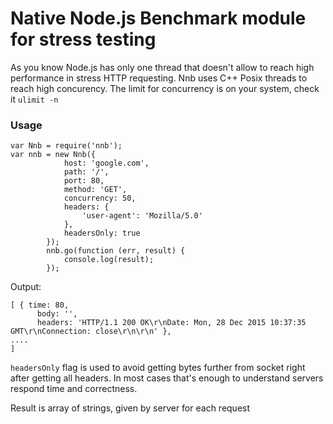 # Native Node.js Benchmark module for stress testing

As you know Node.js has only one thread that doesn't allow to reach high performance in stress HTTP requesting.
Nnb uses C++ Posix threads to reach high concurency.
The limit for concurrency is on your system, check it `ulimit -n`

### Usage

```
var Nnb = require('nnb');
var nnb = new Nnb({
            host: 'google.com',
            path: '/',
            port: 80,
            method: 'GET',
            concurrency: 50,
            headers: {
                'user-agent': 'Mozilla/5.0'
            },
            headersOnly: true
        });
        nnb.go(function (err, result) {
            console.log(result);
        });
``` 

Output:
```
[ { time: 80,
      body: '',
      headers: 'HTTP/1.1 200 OK\r\nDate: Mon, 28 Dec 2015 10:37:35 GMT\r\nConnection: close\r\n\r\n' },
....
]
```

`headersOnly` flag is used to avoid getting bytes further from socket right after getting all headers.
In most cases that's enough to understand servers respond time and correctness.

Result is array of strings, given by server for each request



